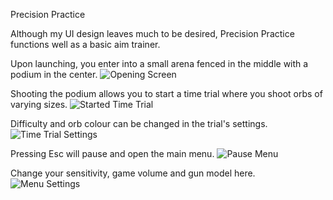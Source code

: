 Precision Practice

Although my UI design leaves much to be desired, Precision Practice functions well as a basic aim trainer.

<picture>
  Upon launching, you enter into a small arena fenced in the middle with a podium in the center.
 <img alt="Opening Screen" src="https://i.imgur.com/zg8alYp.png">

  Shooting the podium allows you to start a time trial where you shoot orbs of varying sizes.
 <img alt="Started Time Trial" src="https://i.imgur.com/sVn8l0j.png">

 Difficulty and orb colour can be changed in the trial's settings.
 <img alt="Time Trial Settings" src="https://i.imgur.com/mbtvQj2.png">

 Pressing Esc will pause and open the main menu.
 <img alt="Pause Menu" src="https://i.imgur.com/9fIK0wv.png">

 Change your sensitivity, game volume and gun model here.
 <img alt="Menu Settings" src="https://i.imgur.com/NpNXxH6.png">
</picture>
